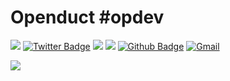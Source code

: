 
# Openduct #opdev

![](https://komarev.com/ghpvc/?username=openduct) [![Twitter Badge](https://img.shields.io/badge/-@openduct-1ca0f1?style=flat&labelColor=1ca0f1&logo=twitter&logoColor=white&link=https://twitter.com/_openduct)](https://twitter.com/openduct) <a href="https://instagram.com/openductr"><img src="https://img.shields.io/badge/-@openductr_-E4405F?style=flat&logo=Instagram&logoColor=white"/></a> <a href="https://www.openduct.net"><img src="https://img.shields.io/badge/-openduct.net-3423A6?style=flat&logo=Google-Chrome&logoColor=white"/></a> [![Github Badge](https://img.shields.io/badge/-@openduct-24292e?style=flat&logo=Github&logoColor=white&link=https://github.com/openduct)](https://github.com/openduct) [![Gmail](https://img.shields.io/badge/-support@openduct.net-c14438?style=flat&logo=Gmail&logoColor=white)](mailto:support@openduct.net)


  <img align="center" src="https://github-readme-twitter.gazf.vercel.app/api?id=openduct&layout=wide&show_reply=on&show_retweet=on" />
